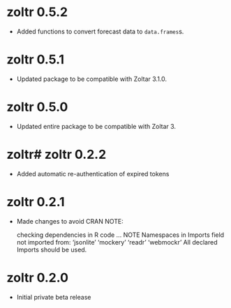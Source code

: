 # zoltr 0.5.2
- Added functions to convert forecast data to `data.frames`s.


# zoltr 0.5.1
- Updated package to be compatible with Zoltar 3.1.0.


# zoltr 0.5.0
- Updated entire package to be compatible with Zoltar 3.


# zoltr# zoltr 0.2.2
- Added automatic re-authentication of expired tokens


# zoltr 0.2.1
- Made changes to avoid CRAN NOTE:

    checking dependencies in R code ... NOTE
    Namespaces in Imports field not imported from:
    ‘jsonlite’ ‘mockery’ ‘readr’ ‘webmockr’
    All declared Imports should be used.


# zoltr 0.2.0
- Initial private beta release

